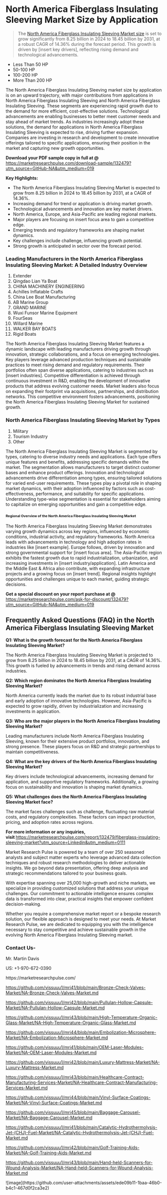 <h1>North America Fiberglass Insulating Sleeving Market&nbsp;Size by Application</h1><blockquote><p>The <a href="https://marketresearchpulse.com/download-sample/132479?utm_source=GitHub-NA&amp;utm_medium=019">North America Fiberglass Insulating Sleeving Market size</a> is set to grow significantly from 8.25 billion in 2024 to 18.45 billion by 2031, at a robust CAGR of 14.36% during the forecast period. This growth is driven by [insert key drivers], reflecting rising demand and technological advancements.</p></blockquote><ul><li>Less Than 50 HP<li> 50-100 HP<li> 100-200 HP<li> More Than 200 HP</li></ul><p>The North America Fiberglass Insulating Sleeving market size by application is on an upward trajectory, with major contributions from applications in North America Fiberglass Insulating Sleeving and North America Fiberglass Insulating Sleeving. These segments are experiencing rapid growth due to the demand for more efficient, cost-effective solutions. Technological advancements are enabling businesses to better meet customer needs and stay ahead of market trends. As industries increasingly adopt these solutions, the demand for applications in North America Fiberglass Insulating Sleeving is expected to rise, driving further expansion. Companies are investing in research and development to create innovative offerings tailored to specific applications, ensuring their position in the market and capturing new growth opportunities.</p><p><strong>Download your PDF sample copy in full at @ </strong><a href="https://marketresearchpulse.com/download-sample/132479?utm_source=GitHub-NA&amp;utm_medium=019">https://marketresearchpulse.com/download-sample/132479?utm_source=GitHub-NA&amp;utm_medium=019</a></p><p><strong>Key Highlights: </strong></p><ul><li>The North America Fiberglass Insulating Sleeving Market is expected to grow from 8.25 billion in 2024 to 18.45 billion by 2031, at a CAGR of 14.36%.</li><li>Increasing demand for trend or application is driving market growth.</li><li>Technological advancements and innovation are key market drivers.</li><li>North America, Europe, and Asia-Pacific are leading regional markets.</li><li>Major players are focusing on insert focus area to gain a competitive edge.</li><li>Emerging trends and regulatory frameworks are shaping market dynamics.</li><li>Key challenges include challenge, influencing growth potential.</li><li>Strong growth is anticipated in sector over the forecast period.</li></ul><h3>Leading Manufacturers in the North America Fiberglass Insulating Sleeving Market: A Detailed Industry Overview</h3><ol><li>Extender</li><li>Qingdao Lian Ya Boat</li><li>CHINA MACHINERY ENGINEERING</li><li>Achilles Inflatable Crafts</li><li>China Lee Boat Manufacturing</li><li>AB Marine Group</li><li>GRAND MARINE</li><li>Wuxi Funsor Marine Equipment</li><li>FourSeas</li><li>Willard Marine</li><li>WALKER BAY BOATS</li><li>Rigid Boats</li></ol><div class="flex max-w-full flex-col flex-grow"><div class="min-h-8 text-message flex w-full flex-col items-end gap-2 whitespace-normal break-words [.text-message+&amp;]:mt-5" dir="auto" data-message-author-role="assistant" data-message-id="fd8432e4-4910-450d-b182-61b7bfb0a01f" data-message-model-slug="gpt-4o"><div class="flex w-full flex-col gap-1 empty:hidden first:pt-[3px]"><div class="markdown prose w-full break-words dark:prose-invert light"><p>The North America Fiberglass Insulating Sleeving Market features a dynamic landscape with leading manufacturers driving growth through innovation, strategic collaborations, and a focus on emerging technologies. Key players leverage advanced production techniques and sustainable practices to meet rising demand and regulatory requirements. Their portfolios often span diverse applications, catering to industries such as [insert industries]. Competitive differentiation is achieved through continuous investment in R&amp;D, enabling the development of innovative products that address evolving customer needs. Market leaders also focus on expanding their footprint via acquisitions, partnerships, and distribution networks. This competitive environment fosters advancements, positioning the North America Fiberglass Insulating Sleeving Market for sustained growth.</p></div></div></div></div><h3>North America Fiberglass Insulating Sleeving Market by Types</h3><ol><li>Military<li> Tourism Industry<li> Other</li></ol><div class="flex max-w-full flex-col flex-grow"><div class="min-h-8 text-message flex w-full flex-col items-end gap-2 whitespace-normal break-words [.text-message+&amp;]:mt-5" dir="auto" data-message-author-role="assistant" data-message-id="084470be-0bb7-4664-bddf-5156b4f41249" data-message-model-slug="gpt-4o-mini"><div class="flex w-full flex-col gap-1 empty:hidden first:pt-[3px]"><div class="markdown prose w-full break-words dark:prose-invert light"><p>The North America Fiberglass Insulating Sleeving Market is segmented by types, catering to diverse industry needs and applications. Each type offers unique features and benefits, addressing specific demands within the market. The segmentation allows manufacturers to target distinct customer bases and enhance product offerings. Innovation and technological advancements drive differentiation among types, ensuring tailored solutions for varied end-user requirements. These types play a pivotal role in shaping market dynamics, with their adoption influenced by factors such as cost-effectiveness, performance, and suitability for specific applications. Understanding type-wise segmentation is essential for stakeholders aiming to capitalize on emerging opportunities and gain a competitive edge.</p></div></div></div></div><h3><span style="font-size: 11px;">Regional Overview of the North America Fiberglass Insulating Sleeving Market</span></h3><div class="flex max-w-full flex-col flex-grow"><div class="min-h-8 text-message flex w-full flex-col items-end gap-2 whitespace-normal break-words [.text-message+&amp;]:mt-5" dir="auto" data-message-author-role="assistant" data-message-id="e9038762-ce64-4e30-91c9-9bd413514231" data-message-model-slug="gpt-4o-mini"><div class="flex w-full flex-col gap-1 empty:hidden first:pt-[3px]"><div class="markdown prose w-full break-words dark:prose-invert light"><p>The North America Fiberglass Insulating Sleeving Market demonstrates varying growth dynamics across key regions, influenced by economic conditions, industrial activity, and regulatory frameworks. North America leads with advancements in technology and high adoption rates in industries like [insert example]. Europe follows, driven by innovation and strong governmental support for [insert focus area]. The Asia-Pacific region exhibits the fastest growth due to rapid industrialization, urbanization, and increasing investments in [insert industry/application]. Latin America and the Middle East &amp; Africa also contribute, with expanding infrastructure projects and a growing focus on [insert trend]. Regional insights highlight opportunities and challenges unique to each market, guiding strategic decisions.</p></div></div></div></div><p><strong>Get a special discount on your report purchase at @ </strong><a href="https://marketresearchpulse.com/ask-for-discount/132479?utm_source=GitHub-NA&amp;utm_medium=019">https://marketresearchpulse.com/ask-for-discount/132479?utm_source=GitHub-NA&amp;utm_medium=019</a></p><h2>Frequently Asked Questions (FAQ) in the North America Fiberglass Insulating Sleeving Market</h2><p><strong>Q1: What is the growth forecast for the North America Fiberglass Insulating Sleeving Market?</strong></p><p>The North America Fiberglass Insulating Sleeving Market is projected to grow from 8.25 billion in 2024 to 18.45 billion by 2031, at a CAGR of 14.36%. This growth is fueled by advancements in trends and rising demand across industries.</p><p><strong>Q2: Which region dominates the North America Fiberglass Insulating Sleeving Market?</strong></p><p>North America currently leads the market due to its robust industrial base and early adoption of innovative technologies. However, Asia-Pacific is expected to grow rapidly, driven by industrialization and increasing investments in application.</p><p><strong>Q3: Who are the major players in the North America Fiberglass Insulating Sleeving Market?</strong></p><p>Leading manufacturers include North America Fiberglass Insulating Sleeving, known for their extensive product portfolios, innovation, and strong presence. These players focus on R&amp;D and strategic partnerships to maintain competitiveness.</p><p><strong>Q4: What are the key drivers of the North America Fiberglass Insulating Sleeving Market?</strong></p><p>Key drivers include technological advancements, increasing demand for application, and supportive regulatory frameworks. Additionally, a growing focus on sustainability and innovation is shaping market dynamics.</p><p><strong>Q5: What challenges does the North America Fiberglass Insulating Sleeving Market face?</strong></p><p>The market faces challenges such as challenge, fluctuating raw material costs, and regulatory complexities. These factors can impact production, pricing, and adoption rates across regions.</p><p><strong>For more information or any inquiries, visit&nbsp;</strong><a href="https://marketresearchpulse.com/report/132479/fiberglass-insulating-sleeving-market?utm_source=Linkedin&utm_medium=0111">https://marketresearchpulse.com/report/132479/fiberglass-insulating-sleeving-market?utm_source=Linkedin&utm_medium=0111</a></p><p>Market Research Pulse is powered by a team of over 250 seasoned analysts and subject matter experts who leverage advanced data collection techniques and robust research methodologies to deliver actionable insights. We go beyond data presentation, offering deep analysis and strategic recommendations tailored to your business goals.</p><p>With expertise spanning over 25,000 high-growth and niche markets, we specialize in providing customized solutions that address your unique challenges. Our commitment to actionable intelligence ensures complex data is transformed into clear, practical insights that empower confident decision-making.</p><p>Whether you require a comprehensive market report or a bespoke research solution, our flexible approach is designed to meet your needs. At Market Research Pulse, we are dedicated to equipping you with the intelligence necessary to stay competitive and achieve sustainable growth in the evolving North America Fiberglass Insulating Sleeving market.</p><h3><strong>Contact Us-</strong></h3><p>Mr. Martin Davis</p><p>US: +1-970-672-0390</p><p>https://marketresearchpulse.com/</p><p><a href="https://github.com/vissuuu1/mri41/blob/main/Bronze-Check-Valves-Market/NA-Bronze-Check-Valves-Market.md">https://github.com/vissuuu1/mri41/blob/main/Bronze-Check-Valves-Market/NA-Bronze-Check-Valves-Market.md</a></p><p><a href="https://github.com/vissuuu1/mri42/blob/main/Pullulan-Hollow-Capsule-Market/NA-Pullulan-Hollow-Capsule-Market.md">https://github.com/vissuuu1/mri42/blob/main/Pullulan-Hollow-Capsule-Market/NA-Pullulan-Hollow-Capsule-Market.md</a></p><p><a href="https://github.com/vissuuu1/mri43/blob/main/High-Temperature-Organic-Glass-Market/NA-High-Temperature-Organic-Glass-Market.md">https://github.com/vissuuu1/mri43/blob/main/High-Temperature-Organic-Glass-Market/NA-High-Temperature-Organic-Glass-Market.md</a></p><p><a href="https://github.com/vissuuu1/mri44/blob/main/Embolization-Microsphere-Market/NA-Embolization-Microsphere-Market.md">https://github.com/vissuuu1/mri44/blob/main/Embolization-Microsphere-Market/NA-Embolization-Microsphere-Market.md</a></p><p><a href="https://github.com/vissuuu1/mri41/blob/main/OEM-Laser-Modules-Market/NA-OEM-Laser-Modules-Market.md">https://github.com/vissuuu1/mri41/blob/main/OEM-Laser-Modules-Market/NA-OEM-Laser-Modules-Market.md</a></p><p><a href="https://github.com/vissuuu1/mri42/blob/main/Luxury-Mattress-Market/NA-Luxury-Mattress-Market.md">https://github.com/vissuuu1/mri42/blob/main/Luxury-Mattress-Market/NA-Luxury-Mattress-Market.md</a></p><p><a href="https://github.com/vissuuu1/mri43/blob/main/Healthcare-Contract-Manufacturing-Services-Market/NA-Healthcare-Contract-Manufacturing-Services-Market.md">https://github.com/vissuuu1/mri43/blob/main/Healthcare-Contract-Manufacturing-Services-Market/NA-Healthcare-Contract-Manufacturing-Services-Market.md</a></p><p><a href="https://github.com/vissuuu1/mri44/blob/main/Vinyl-Surface-Coatings-Market/NA-Vinyl-Surface-Coatings-Market.md">https://github.com/vissuuu1/mri44/blob/main/Vinyl-Surface-Coatings-Market/NA-Vinyl-Surface-Coatings-Market.md</a></p><p><a href="https://github.com/vissuuu1/mri45/blob/main/Baggage-Carousel-Market/NA-Baggage-Carousel-Market.md">https://github.com/vissuuu1/mri45/blob/main/Baggage-Carousel-Market/NA-Baggage-Carousel-Market.md</a></p><p><a href="https://github.com/vissuuu1/mri41/blob/main/Catalytic-Hydrothermolysis-Jet-(CHJ)-Fuel-Market/NA-Catalytic-Hydrothermolysis-Jet-(CHJ)-Fuel-Market.md">https://github.com/vissuuu1/mri41/blob/main/Catalytic-Hydrothermolysis-Jet-(CHJ)-Fuel-Market/NA-Catalytic-Hydrothermolysis-Jet-(CHJ)-Fuel-Market.md</a></p><p><a href="https://github.com/vissuuu1/mri42/blob/main/Golf-Training-Aids-Market/NA-Golf-Training-Aids-Market.md">https://github.com/vissuuu1/mri42/blob/main/Golf-Training-Aids-Market/NA-Golf-Training-Aids-Market.md</a></p><p><a href="https://github.com/vissuuu1/mri43/blob/main/Hand-held-Scanners-for-Wound-Analysis-Market/NA-Hand-held-Scanners-for-Wound-Analysis-Market.md">https://github.com/vissuuu1/mri43/blob/main/Hand-held-Scanners-for-Wound-Analysis-Market/NA-Hand-held-Scanners-for-Wound-Analysis-Market.md</a></p>
![image](https://github.com/user-attachments/assets/ede09b11-1baa-46b0-b4c1-467d0f2ca3e2)
